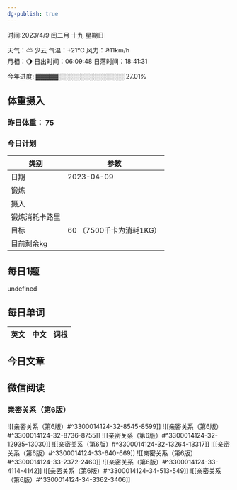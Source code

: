 ```yaml
---
dg-publish: true
---
```


时间:2023/4/9 闰二月 十九 星期日

天气：⛅️  少云 气温：+21°C 风力：↗11km/h  
月相：🌖 日出时间：06:09:48 日落时间：18:41:31

今年进度: ▓▓▓▓▓░░░░░░░░░░░░░░░ 27.01%

## 体重摄入

### 昨日体重： 75
### 今日计划
| 类别           | 参数                    |
| -------------- | ----------------------- |
| 日期           | 2023-04-09               |
| 锻炼           |               |
| 摄入           |  |
| 锻炼消耗卡路里 | |
| 目标           | 60      （7500千卡为消耗1KG）                |
| 目前剩余kg               |                          |



## 每日1题

undefined

## 每日单词

| 英文       | 中文       |词根|
| ---------- | ---------- | ---|


## 今日文章



## 微信阅读

<!-- start of weread -->

### 亲密关系（第6版）
![[亲密关系（第6版）#^3300014124-32-8545-8599]]
![[亲密关系（第6版）#^3300014124-32-8736-8755]]
![[亲密关系（第6版）#^3300014124-32-12935-13030]]
![[亲密关系（第6版）#^3300014124-32-13264-13317]]
![[亲密关系（第6版）#^3300014124-33-640-669]]
![[亲密关系（第6版）#^3300014124-33-2372-2460]]
![[亲密关系（第6版）#^3300014124-33-4114-4142]]
![[亲密关系（第6版）#^3300014124-34-513-549]]
![[亲密关系（第6版）#^3300014124-34-3362-3406]]

<!-- end of weread -->
